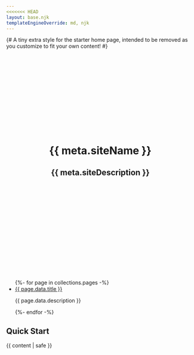 ```yaml
---
<<<<<<< HEAD
layout: base.njk
templateEngineOverride: md, njk
---
```


{# A tiny extra style for the starter home page, intended to be removed as you customize to fit your own content! #}

<style>
  .logo {
    width: 12vmax;
    height: 12vmax;
    margin: 0 auto 2rem;
  }

  .logo svg {
    width: 100%;
    height: 100%;
  }

  .tdbc-hero {
    padding-top: 5vh;
    padding-bottom: 5vh;
  }

  #quickstart + ol li:first-child,
  #quickstart + ol li:first-child p {
    font-size: 1.5rem;
  }
</style>
<header class="tdbc-hero">
  <div class="tdbc-container">
    <h1 class="tdbc-ink--primary tdbc-mb-none">{{ meta.siteName }}</h1>
    <h2 class="tdbc-lead tdbc-content-maxlength tdbc-ink--gray tdbc-mt-md tdbc-mx-auto">
      {{ meta.siteDescription }}
    </h2>
  </div>
</header>
<main class="tdbc-container">
  <div class="tdbc-section">
    <ul class="tdbc-column-container">
      {%- for page in collections.pages -%}
      <li class="tdbc-card">
        <div class="tdbc-card__content">
          <a href="{{ page.url }}" class="tdbc-card__title">{{ page.data.title }}</a>
          <p>{{ page.data.description }}</p>
        </div>
      </li>
      {%- endfor -%}
    </ul>
  </div>
  <style>
    
  </style>

<h2 id="quickstart" class="tdbc-h3 tdbc-mt-lg">Quick Start</h2>

{{ content | safe }}
